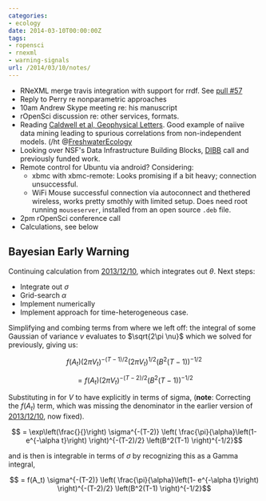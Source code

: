 ```yaml
---
categories:
- ecology
date: 2014-03-10T00:00:00Z
tags:
- ropensci
- rnexml
- warning-signals
url: /2014/03/10/notes/
---
```


- RNeXML merge travis integration with support for rrdf. See [pull #57](https://github.com/ropensci/RNeXML/pull/57)
- Reply to Perry re nonparametric approaches
- 10am Andrew Skype meeting re: his manuscript
- rOpenSci discussion re: other services, formats. 
- Reading [Caldwell et al, Geophysical Letters](http://doi.org/10.1002/2014GL059205 "Statistical Significance of Climate Sensitivity Predictors Obtained by Data Mining"). Good example of naiive data mining leading to spurious correlations from non-independent models.  (/ht @[FreshwaterEcology](http://twitter.com/FreshwaterEcology)
- Looking over NSF's Data Infrastructure Building Blocks, [DIBB](http://www.nsf.gov/funding/pgm_summ.jsp?pims_id=504776&WT.mc_id=USNSF_39&WT.mc_ev=click) call and previously funded work.  
- Remote control for Ubuntu via android?  Considering: 
  - xbmc with xbmc-remote: Looks promising if a bit heavy; connection unsuccessful.  
  - WiFi Mouse successful connection via autoconnect and thethered wireless, works pretty smothly with limited setup.  Does need root running `mouseserver`, installed from an open source `.deb` file.  
- 2pm rOpenSci conference call
- Calculations, see below 



Bayesian Early Warning
----------------------

Continuing calculation from [2013/12/10](http://carlboettiger.info/2013/12/10/notes.html), which integrates out $\theta$.  Next steps: 

- Integrate out $\sigma$
- Grid-search $\alpha$
- Implement numerically
- Implement approach for time-heterogeneous case.  


Simplifying and combing terms from where we left off: the integral of some Gaussian of variance $\nu$ evaluates to $\sqrt{2\pi \nu}$ which we solved for previously, giving us:  

$$f(A_t) \left( 2 \pi V_t \right)^{-(T-1)/2} \left( 2 \pi V_t \right)^{1/2}  \left(B^2(T-1) \right)^{-1/2}$$

$$ = f(A_t) \left( 2 \pi V_t \right)^{-(T-2)/2}   \left(B^2(T-1) \right)^{-1/2}$$

Substituting in for $V$ to have explicitly in terms of sigma, (**note**: Correcting the $f(A_t)$ term, which was missing the denominator in the earlier version of  [2013/12/10](http://carlboettiger.info/2013/12/10/notes.html), now fixed).  

$$ = \exp\left(\frac{}{}\right)  \sigma^{-(T-2)} \left( \frac{\pi}{\alpha}\left(1- e^{-\alpha t}\right) \right)^{-(T-2)/2}   \left(B^2(T-1) \right)^{-1/2}$$

and is then is integrable in terms of $\sigma$ by recognizing this as a Gamma integral, 

$$ =  f(A_t)  \sigma^{-(T-2)} \left( \frac{\pi}{\alpha}\left(1- e^{-\alpha t}\right) \right)^{-(T-2)/2}   \left(B^2(T-1) \right)^{-1/2}$$



